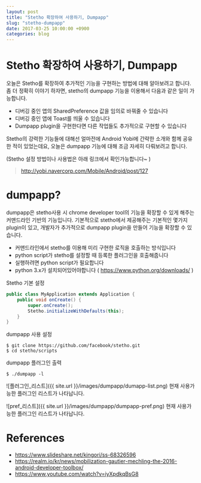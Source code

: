 ```yaml
---
layout: post
title: "Stetho 확장하여 사용하기, Dumpapp"
slug: "stetho-dumpapp"
date: 2017-03-25 10:00:00 +0900
categories: blog
---
```

# Stetho 확장하여 사용하기, Dumpapp

오늘은 Stetho를 확장하여 추가적인 기능을 구현하는 방법에 대해 알아보려고 합니다.
좀 더 정확히 이야기 하자면, stetho의 dumpapp 기능을 이용해서 다음과 같은 일이 가능합니다.

- 디버깅 중인 앱의 SharedPreference 값을 임의로 바꿔줄 수 있습니다
- 디버깅 중인 앱에 Toast를 띄울 수 있습니다
- Dumpapp plugin을 구현한다면 다른 작업들도 추가적으로 구현할 수 있습니다

Stetho의 강력한 기능들에 대해선 얼마전에 Android Yobi에 간략한 소개와 함께 공유한 적이 있었는데요, 오늘은 dumpapp 기능에 대해 조금 자세히 다뤄보려고 합니다.

(Stetho 설정 방법이나 사용법은 아래 링크에서 확인가능합니다~ )
> http://yobi.navercorp.com/Mobile/Android/post/127

# dumpapp?

dumpapp은 stetho사용 시 chrome developer tool의 기능을 확장할 수 있게 해주는 커맨드라인 기반의 기능입니다. 기본적으로 stetho에서 제공해주는 기본적인 몇가지 plugin이 있고, 개발자가 추가적으로 dumpapp plugin을 만들어 기능을 확장할 수 있습니다.

- 커맨드라인에서 stetho를 이용해 미리 구현한 로직을 호출하는 방식입니다
- python script가 stetho를 설정할 때 등록한 플러그인을 호출해줍니다
- 실행하려면 python script가 필요합니다
- python 3.x가 설치되어있어야합니다 ( https://www.python.org/downloads/ )

Stetho 기본 설정
```java
public class MyApplication extends Application {
    public void onCreate() {
        super.onCreate();
        Stetho.initializeWithDefaults(this);
    }
}
```

dumpapp 사용 설정
```
$ git clone https://github.com/facebook/stetho.git
$ cd stetho/scripts
```

dumpapp 플러그인 출력
```
$ ./dumpapp -l
```
![플러그인_리스트]({{ site.url }}/images/dumpapp/dumapp-list.png)
현재 사용가능한 플러그인 리스트가 나타납니다. 

![pref_리스트]({{ site.url }}/images/dumpapp/dumpapp-pref.png)
현재 사용가능한 플러그인 리스트가 나타납니다. 


# References

- https://www.slideshare.net/kingori/ss-68326596
- https://realm.io/kr/news/mobilization-gautier-mechling-the-2016-android-developer-toolbox/
- https://www.youtube.com/watch?v=iyXpdkqBsG8